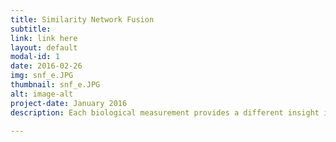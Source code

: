 ```yaml
---
title: Similarity Network Fusion
subtitle:  
link: link here
layout: default
modal-id: 1
date: 2016-02-26
img: snf_e.JPG
thumbnail: snf_e.JPG
alt: image-alt
project-date: January 2016
description: Each biological measurement provides a different insight into the mechanisms and causes behind diseases and biological processes. Our Similarity Network Fusion (SNF) approach combines multiple biological datasets by representing each  data type as a similarity network over samples and then fusing these networks into one global network using non-linear cross diffusion process. (Wang et al, Nature Methods 2014). The code and data are here

---
```

